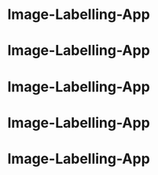 # Image-Labelling-App
# Image-Labelling-App
# Image-Labelling-App
# Image-Labelling-App
# Image-Labelling-App
